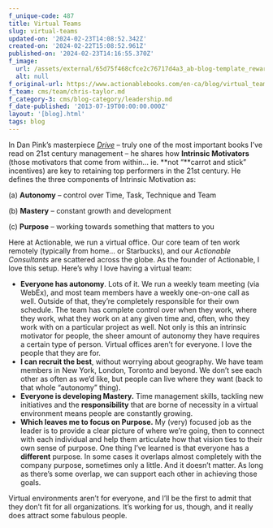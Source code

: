 ```yaml
---
f_unique-code: 487
title: Virtual Teams
slug: virtual-teams
updated-on: '2024-02-23T14:08:52.342Z'
created-on: '2024-02-22T15:08:52.961Z'
published-on: '2024-02-23T14:16:55.370Z'
f_image:
  url: /assets/external/65d75f468cfce2c76717d4a3_ab-blog-template_reward.jpeg
  alt: null
f_original-url: https://www.actionablebooks.com/en-ca/blog/virtual_teams/
f_team: cms/team/chris-taylor.md
f_category-3: cms/blog-category/leadership.md
f_date-published: '2013-07-19T00:00:00.000Z'
layout: '[blog].html'
tags: blog
---
```


In Dan Pink’s masterpiece [_Drive_](https://www.actionablebooks.com/summaries/drive/) – truly one of the most important books I’ve read on 21st century management – he shares how **Intrinsic Motivators** (those motivators that come from within… ie. **not “**carrot and stick” incentives) are key to retaining top performers in the 21st century. He defines the three components of Intrinsic Motivation as:

(a) **Autonomy** – control over Time, Task, Technique and Team

(b) **Mastery** – constant growth and development

(c) **Purpose** – working towards something that matters to you

Here at Actionable, we run a virtual office. Our core team of ten work remotely (typically from home… or Starbucks), and our _Actionable Consultants_ are scattered across the globe. As the founder of Actionable, I love this setup. Here’s why I love having a virtual team:

*   **Everyone has autonomy**. Lots of it. We run a weekly team meeting (via WebEx), and most team members have a weekly one-on-one call as well. Outside of that, they’re completely responsible for their own schedule. The team has complete control over when they work, where they work, what they work on at any given time and, often, who they work with on a particular project as well. Not only is this an intrinsic motivator for people, the sheer amount of autonomy they have requires a certain type of person. Virtual offices aren’t for everyone. I love the people that they are for.
*   **I can recruit the best**, without worrying about geography. We have team members in New York, London, Toronto and beyond. We don’t see each other as often as we’d like, but people can live where they want (back to that whole “autonomy” thing).
*   **Everyone is developing Mastery.** Time management skills, tackling new initiatives and the **responsibility** that are borne of necessity in a virtual environment means people are constantly growing.
*   **Which leaves me to focus on Purpose.** My (very) focused job as the leader is to provide a clear picture of where we’re going, then to connect with each individual and help them articulate how that vision ties to their own sense of purpose. One thing I’ve learned is that everyone has a **different** purpose. In some cases it overlaps almost completely with the company purpose, sometimes only a little. And it doesn’t matter. As long as there’s some overlap, we can support each other in achieving those goals.

Virtual environments aren’t for everyone, and I’ll be the first to admit that they don’t fit for all organizations. It’s working for us, though, and it really does attract some fabulous people.

